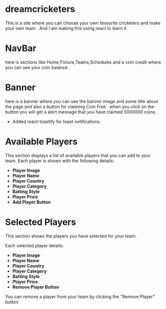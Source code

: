 
# dreamcricketers
This is a site where you can choose your own favourite cricketers and make your own team . And I am making this using react to learn it.

# NavBar

here is sections like Home,Fixture,Teams,Schedules and a coin credit where you can see your coin balance .

# Banner
here is a banner where you can see the banner image and some title about the page and also a button for claiming Coin Free .
when you click on the button you will get a alert message that you have claimed 5000000 coins .

- Added react-toastify for toast notifications.


# Available Players

This section displays a list of available players that you can add to your team. Each player is shown with the following details:

- **Player Image**
- **Player Name**
- **Player Country**
- **Player Category**
- **Batting Style**
- **Player Price**
- **Add Player Button**



# Selected Players

This section shows the players you have selected for your team. 


Each selected player details:

- **Player Image**
- **Player Name**
- **Player Country**
- **Player Category**
- **Batting Style**
- **Player Price**
- **Remove Player Button**

You can remove a player from your team by clicking the "Remove Player" button


